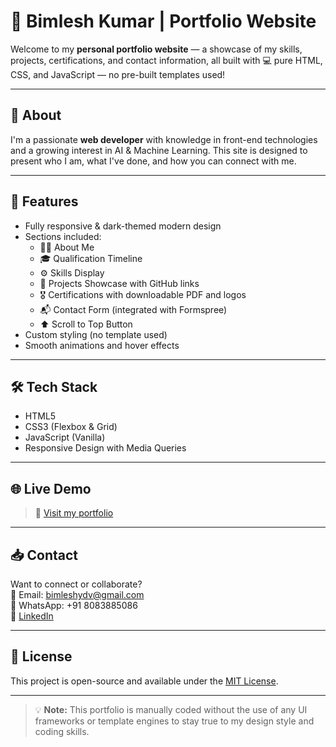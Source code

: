 # 💼 Bimlesh Kumar | Portfolio Website

Welcome to my **personal portfolio website** — a showcase of my skills, projects, certifications, and contact information, all built with 💻 pure HTML, CSS, and JavaScript — no pre-built templates used!

---

## 📌 About

I'm a passionate **web developer** with knowledge in front-end technologies and a growing interest in AI & Machine Learning. This site is designed to present who I am, what I've done, and how you can connect with me.

---

## 🚀 Features

- Fully responsive & dark-themed modern design  
- Sections included:
  - 👨‍💻 About Me
  - 🎓 Qualification Timeline
  - ⚙️ Skills Display
  - 📁 Projects Showcase with GitHub links
  - 🎖️ Certifications with downloadable PDF and logos
  - 📬 Contact Form (integrated with Formspree)
  - ⬆️ Scroll to Top Button
- Custom styling (no template used)
- Smooth animations and hover effects

---

## 🛠️ Tech Stack

- HTML5
- CSS3 (Flexbox & Grid)
- JavaScript (Vanilla)
- Responsive Design with Media Queries

---

## 🌐 Live Demo

> 🔗 [Visit my portfolio](https://bimleshydv8083.github.io/portfolio_Page/)  


---

## 📥 Contact

Want to connect or collaborate?  
📧 Email: bimleshydv@gmail.com  
📱 WhatsApp: +91 8083885086  
🔗 [LinkedIn](https://www.linkedin.com/in/bimleshydv8083)

---

## 📄 License

This project is open-source and available under the [MIT License](LICENSE).

---

> 💡 **Note:** This portfolio is manually coded without the use of any UI frameworks or template engines to stay true to my design style and coding skills.

